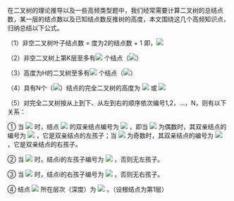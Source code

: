   
  
在二叉树的理论推导以及一些高频类型题中，我们经常需要计算二叉树的总结点数，某一层的结点数以及已知结点数反推树的高度，本文围绕这几个高频知识点，归纳总结以下公式。
  
（1）非空二叉树叶子结点数 = 度为2的结点数 + 1 即，<img src="https://latex.codecogs.com/gif.latex?N_0%20=%20N_2%20+%201"/>
  
（2）非空二叉树上第K层至多有<img src="https://latex.codecogs.com/gif.latex?2^{k-1}"/> 个结点（<img src="https://latex.codecogs.com/gif.latex?K%20&#x5C;ge%201"/>）
  
（3）高度为H的二叉树至多有<img src="https://latex.codecogs.com/gif.latex?2^H%20-%201"/> 个结点（<img src="https://latex.codecogs.com/gif.latex?H%20&#x5C;ge%201"/>）
  
（4）具有N个（<img src="https://latex.codecogs.com/gif.latex?N%20&gt;%200"/>）结点的完全二叉树的高度为 <img src="https://latex.codecogs.com/gif.latex?&#x5C;lceil%20log_2{(N+1)}%20&#x5C;rceil"/> 或 <img src="https://latex.codecogs.com/gif.latex?&#x5C;lfloor%20log_2{N}%20&#x5C;rfloor%20+%201"/>
  
（5）对完全二叉树按从上到下、从左到右的顺序依次编号1,2，...，N，则有以下关系：
  
① 当 <img src="https://latex.codecogs.com/gif.latex?i%20&gt;%201"/> 时，结点 <img src="https://latex.codecogs.com/gif.latex?i"/> 的双亲结点编号为 <img src="https://latex.codecogs.com/gif.latex?&#x5C;lfloor%20i&#x2F;2%20&#x5C;rfloor"/> ，即当 <img src="https://latex.codecogs.com/gif.latex?i"/> 为偶数时，其双亲结点的编号为 <img src="https://latex.codecogs.com/gif.latex?i&#x2F;2"/> ，它是双亲结点的左孩子；当 <img src="https://latex.codecogs.com/gif.latex?i"/> 为奇数时，其双亲结点的编号为 <img src="https://latex.codecogs.com/gif.latex?(i-1)&#x2F;2"/> ，它是双亲结点的右孩子。
  
② 当 <img src="https://latex.codecogs.com/gif.latex?2i%20&#x5C;le%20N"/> 时，结点i的左孩子编号为 <img src="https://latex.codecogs.com/gif.latex?2i"/> ，否则无左孩子。
  
③ 当 <img src="https://latex.codecogs.com/gif.latex?2i+1%20&#x5C;le%20N"/> 时，结点i的右孩子编号为 <img src="https://latex.codecogs.com/gif.latex?2i+1"/> ，否则无右孩子。
  
④ 结点 <img src="https://latex.codecogs.com/gif.latex?i"/> 所在层次（深度）为 <img src="https://latex.codecogs.com/gif.latex?&#x5C;lfloor%20log_2{i}%20&#x5C;rfloor%20+1"/> 。（设根结点为第1层）
  